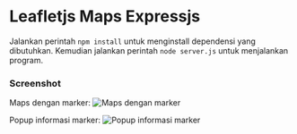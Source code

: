 # Leafletjs Maps Expressjs

Jalankan perintah `npm install` untuk menginstall dependensi yang dibutuhkan. Kemudian jalankan perintah `node server.js` untuk menjalankan program.

### Screenshot
Maps dengan marker:
![Maps dengan marker](http://url/to/img.png)

Popup informasi marker:
![Popup informasi marker](http://url/to/img.png)